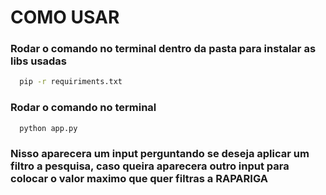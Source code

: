 # COMO USAR

### Rodar o comando no terminal dentro da pasta para instalar as libs usadas

```sh
  pip -r requiriments.txt
```

### Rodar o comando no terminal

```sh
  python app.py
```

### Nisso aparecera um input perguntando se deseja aplicar um filtro a pesquisa, caso queira aparecera outro input para colocar o valor maximo que quer filtras a RAPARIGA
